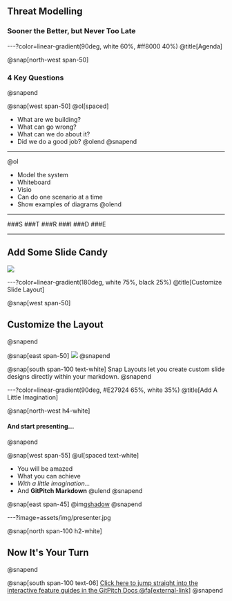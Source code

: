 ## Threat Modelling
### Sooner the Better, but Never Too Late

---?color=linear-gradient(90deg, white 60%, #ff8000 40%)
@title[Agenda]

@snap[north-west span-50]
### 4 Key Questions
@snapend

@snap[west span-50]
@ol[spaced]
- What are we building?
- What can go wrong?
- What can we do about it?
- Did we do a good job?
@olend
@snapend

---

@ol
- Model the system
- Whiteboard
- Visio
- Can do one scenario at a time
- Show examples of diagrams
@olend

---

###S
###T
###R
###I
###D
###E

---

## Add Some Slide Candy

![](assets/img/presentation.png)

---?color=linear-gradient(180deg, white 75%, black 25%)
@title[Customize Slide Layout]

@snap[west span-50]
## Customize the Layout
@snapend

@snap[east span-50]
![](assets/img/presentation.png)
@snapend

@snap[south span-100 text-white]
Snap Layouts let you create custom slide designs directly within your markdown.
@snapend

---?color=linear-gradient(90deg, #E27924 65%, white 35%)
@title[Add A Little Imagination]

@snap[north-west h4-white]
#### And start presenting...
@snapend

@snap[west span-55]
@ul[spaced text-white]
- You will be amazed
- What you can achieve
- *With a little imagination...*
- And **GitPitch Markdown**
@ulend
@snapend

@snap[east span-45]
@img[shadow](assets/img/conference.png)
@snapend

---?image=assets/img/presenter.jpg

@snap[north span-100 h2-white]
## Now It's Your Turn
@snapend

@snap[south span-100 text-06]
[Click here to jump straight into the interactive feature guides in the GitPitch Docs @fa[external-link]](https://gitpitch.com/docs/getting-started/tutorial/)
@snapend
